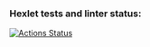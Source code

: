 ### Hexlet tests and linter status:

[![Actions Status](https://github.com/msaprog/frontend-project-11/workflows/hexlet-check/badge.svg)](https://github.com/msaprog/frontend-project-11/actions)
